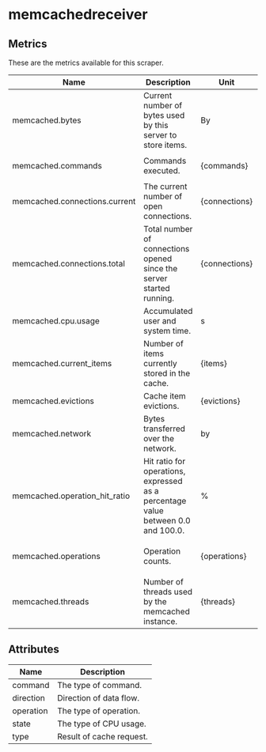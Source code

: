 [comment]: <> (Code generated by mdatagen. DO NOT EDIT.)

# memcachedreceiver

## Metrics

These are the metrics available for this scraper.

| Name | Description | Unit | Type | Attributes |
| ---- | ----------- | ---- | ---- | ---------- |
| memcached.bytes | Current number of bytes used by this server to store items. | By | Gauge(Int) | <ul> </ul> |
| memcached.commands | Commands executed. | {commands} | Sum(Int) | <ul> <li>command</li> </ul> |
| memcached.connections.current | The current number of open connections. | {connections} | Sum(Int) | <ul> </ul> |
| memcached.connections.total | Total number of connections opened since the server started running. | {connections} | Sum(Int) | <ul> </ul> |
| memcached.cpu.usage | Accumulated user and system time. | s | Sum(Double) | <ul> <li>state</li> </ul> |
| memcached.current_items | Number of items currently stored in the cache. | {items} | Sum(Int) | <ul> </ul> |
| memcached.evictions | Cache item evictions. | {evictions} | Sum(Int) | <ul> </ul> |
| memcached.network | Bytes transferred over the network. | by | Sum(Int) | <ul> <li>direction</li> </ul> |
| memcached.operation_hit_ratio | Hit ratio for operations, expressed as a percentage value between 0.0 and 100.0. | % | Gauge(Double) | <ul> <li>operation</li> </ul> |
| memcached.operations | Operation counts. | {operations} | Sum(Int) | <ul> <li>type</li> <li>operation</li> </ul> |
| memcached.threads | Number of threads used by the memcached instance. | {threads} | Sum(Int) | <ul> </ul> |

## Attributes

| Name | Description |
| ---- | ----------- |
| command | The type of command. |
| direction | Direction of data flow. |
| operation | The type of operation. |
| state | The type of CPU usage. |
| type | Result of cache request. |
